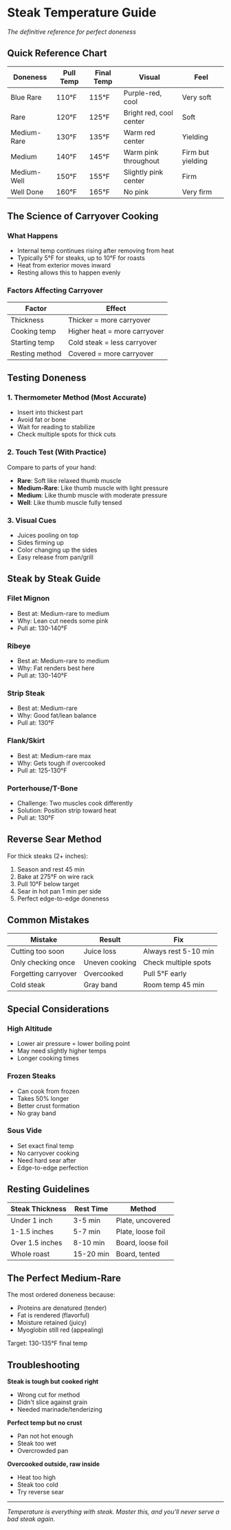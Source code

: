# Steak Temperature Guide
*The definitive reference for perfect doneness*

## Quick Reference Chart

| Doneness | Pull Temp | Final Temp | Visual | Feel |
|----------|-----------|------------|--------|------|
| Blue Rare | 110°F | 115°F | Purple-red, cool | Very soft |
| Rare | 120°F | 125°F | Bright red, cool center | Soft |
| Medium-Rare | 130°F | 135°F | Warm red center | Yielding |
| Medium | 140°F | 145°F | Warm pink throughout | Firm but yielding |
| Medium-Well | 150°F | 155°F | Slightly pink center | Firm |
| Well Done | 160°F | 165°F | No pink | Very firm |

## The Science of Carryover Cooking

### What Happens
- Internal temp continues rising after removing from heat
- Typically 5°F for steaks, up to 10°F for roasts
- Heat from exterior moves inward
- Resting allows this to happen evenly

### Factors Affecting Carryover
| Factor | Effect |
|--------|--------|
| Thickness | Thicker = more carryover |
| Cooking temp | Higher heat = more carryover |
| Starting temp | Cold steak = less carryover |
| Resting method | Covered = more carryover |

## Testing Doneness

### 1. Thermometer Method (Most Accurate)
- Insert into thickest part
- Avoid fat or bone
- Wait for reading to stabilize
- Check multiple spots for thick cuts

### 2. Touch Test (With Practice)
Compare to parts of your hand:
- **Rare**: Soft like relaxed thumb muscle
- **Medium-Rare**: Like thumb muscle with light pressure
- **Medium**: Like thumb muscle with moderate pressure
- **Well**: Like thumb muscle fully tensed

### 3. Visual Cues
- Juices pooling on top
- Sides firming up
- Color changing up the sides
- Easy release from pan/grill

## Steak by Steak Guide

### Filet Mignon
- Best at: Medium-rare to medium
- Why: Lean cut needs some pink
- Pull at: 130-140°F

### Ribeye
- Best at: Medium-rare to medium
- Why: Fat renders best here
- Pull at: 130-140°F

### Strip Steak
- Best at: Medium-rare
- Why: Good fat/lean balance
- Pull at: 130°F

### Flank/Skirt
- Best at: Medium-rare max
- Why: Gets tough if overcooked
- Pull at: 125-130°F

### Porterhouse/T-Bone
- Challenge: Two muscles cook differently
- Solution: Position strip toward heat
- Pull at: 130°F

## Reverse Sear Method

For thick steaks (2+ inches):
1. Season and rest 45 min
2. Bake at 275°F on wire rack
3. Pull 10°F below target
4. Sear in hot pan 1 min per side
5. Perfect edge-to-edge doneness

## Common Mistakes

| Mistake | Result | Fix |
|---------|--------|-----|
| Cutting too soon | Juice loss | Always rest 5-10 min |
| Only checking once | Uneven cooking | Check multiple spots |
| Forgetting carryover | Overcooked | Pull 5°F early |
| Cold steak | Gray band | Room temp 45 min |

## Special Considerations

### High Altitude
- Lower air pressure = lower boiling point
- May need slightly higher temps
- Longer cooking times

### Frozen Steaks
- Can cook from frozen
- Takes 50% longer
- Better crust formation
- No gray band

### Sous Vide
- Set exact final temp
- No carryover cooking
- Need hard sear after
- Edge-to-edge perfection

## Resting Guidelines

| Steak Thickness | Rest Time | Method |
|-----------------|-----------|---------|
| Under 1 inch | 3-5 min | Plate, uncovered |
| 1-1.5 inches | 5-7 min | Plate, loose foil |
| Over 1.5 inches | 8-10 min | Board, loose foil |
| Whole roast | 15-20 min | Board, tented |

## The Perfect Medium-Rare

The most ordered doneness because:
- Proteins are denatured (tender)
- Fat is rendered (flavorful)
- Moisture retained (juicy)
- Myoglobin still red (appealing)

Target: 130-135°F final temp

## Troubleshooting

**Steak is tough but cooked right**
- Wrong cut for method
- Didn't slice against grain
- Needed marinade/tenderizing

**Perfect temp but no crust**
- Pan not hot enough
- Steak too wet
- Overcrowded pan

**Overcooked outside, raw inside**
- Heat too high
- Steak too cold
- Try reverse sear

---

*Temperature is everything with steak. Master this, and you'll never serve a bad steak again.*
